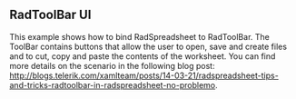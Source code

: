 ##  RadToolBar UI 

This example shows how to bind RadSpreadsheet to RadToolBar. The ToolBar contains buttons that allow the user to open, save and create files and to cut, copy and paste the contents of the worksheet.  You can find more details on the scenario in the following blog post: http://blogs.telerik.com/xamlteam/posts/14-03-21/radspreadsheet-tips-and-tricks-radtoolbar-in-radspreadsheet-no-problemo.

[//]: <keywords: simple, open, save>